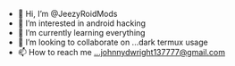 - 👋 Hi, I’m @JeezyRoidMods
- 👀 I’m interested in android hacking
- 🌱 I’m currently learning everything
- 💞️ I’m looking to collaborate on ...dark termux usage
- 📫 How to reach me ...johnnydwright137777@gmail.com 

<!---
JeezyRoidMods/JeezyRoidMods is a ✨ special ✨ repository because its `README.md` (this file) appears on your GitHub profile.
You can click the Preview link to take a look at your changes.
--->
